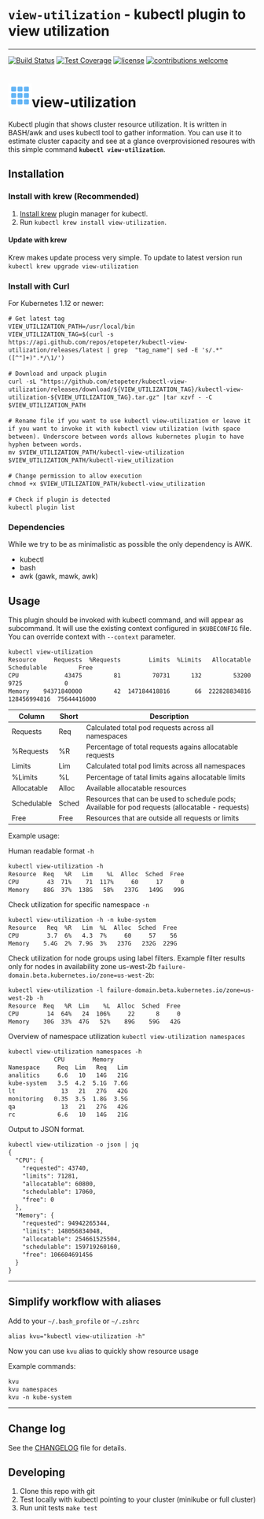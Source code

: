 # `view-utilization` - kubectl plugin to view utilization
---
[![Build Status](https://travis-ci.org/etopeter/kubectl-view-utilization.svg?branch=master)](https://travis-ci.org/etopeter/kubectl-view-utilization) [![Test Coverage](https://api.codeclimate.com/v1/badges/88ad27e772eac5a4e19d/test_coverage)](https://codeclimate.com/github/etopeter/kubectl-view-utilization/test_coverage) [![license](https://img.shields.io/github/license/etopeter/kubectl-view-utilization.svg)](https://github.com/etopeter/kubectl-view-utilization/blob/master/LICENSE) [![contributions welcome](https://img.shields.io/badge/contributions-welcome-brightgreen.svg?style=flat)](https://github.com/etopeter/kubectl-view-utilization/issues)

# <img src="static/view-utilization.png" alt="view-utilization" width=48>view-utilization
Kubectl plugin that shows cluster resource utilization. It is written in BASH/awk and uses kubectl tool to gather information.
You can use it to estimate cluster capacity and see at a glance overprovisioned resoures with this simple command **`kubectl view-utilization`**.

## Installation

### Install with krew (Recommended)
1. [Install krew](https://github.com/GoogleContainerTools/krew) plugin manager for kubectl.
2. Run `kubectl krew install view-utilization`.

#### Update with krew

Krew makes update process very simple. To update to latest version run `kubectl krew upgrade view-utilization`

### Install with Curl
For Kubernetes 1.12 or newer:
```shell
# Get latest tag
VIEW_UTILIZATION_PATH=/usr/local/bin
VIEW_UTILIZATION_TAG=$(curl -s https://api.github.com/repos/etopeter/kubectl-view-utilization/releases/latest | grep  "tag_name"| sed -E 's/.*"([^"]+)".*/\1/')

# Download and unpack plugin
curl -sL "https://github.com/etopeter/kubectl-view-utilization/releases/download/${VIEW_UTILIZATION_TAG}/kubectl-view-utilization-${VIEW_UTILIZATION_TAG}.tar.gz" |tar xzvf - -C $VIEW_UTILIZATION_PATH

# Rename file if you want to use kubectl view-utilization or leave it if you want to invoke it with kubectl view utilization (with space between). Underscore between words allows kubernetes plugin to have hyphen between words.
mv $VIEW_UTILIZATION_PATH/kubectl-view-utilization $VIEW_UTILIZATION_PATH/kubectl-view_utilization

# Change permission to allow execution
chmod +x $VIEW_UTILIZATION_PATH/kubectl-view_utilization

# Check if plugin is detected
kubectl plugin list
```

### Dependencies
While we try to be as minimalistic as possible the only dependency is AWK.

- kubectl
- bash
- awk (gawk, mawk, awk)

## Usage
This plugin should be invoked with kubectl command, and will appear as subcommand. It will use the existing context configured in `$KUBECONFIG` file. You can override context with `--context` parameter.

```shell
kubectl view-utilization                          
Resource     Requests  %Requests        Limits  %Limits   Allocatable   Schedulable         Free
CPU             43475         81         70731      132         53200          9725            0
Memory    94371840000         42  147184418816       66  222828834816  128456994816  75644416000
```

| Column      | Short | Description |
|-------------|-------|-------------|
| Requests    | Req   | Calculated total pod requests across all namespaces |
| %Requests   | %R    | Percentage of total requests agains allocatable requests |
| Limits      | Lim   | Calculated total pod limits across all namespaces  |
| %Limits     | %L    | Percentage of tatal limits agains allocatable limits |
| Allocatable | Alloc | Available allocatable resources |
| Schedulable | Sched | Resources that can be used to schedule pods; Available for pod requests (allocatable - requests) |
| Free        | Free  | Resources that are outside all requests or limits |


Example usage:

Human readable format `-h`
```shell
kubectl view-utilization -h
Resource  Req   %R   Lim    %L  Alloc  Sched  Free
CPU        43  71%    71  117%     60     17     0
Memory    88G  37%  138G   58%   237G   149G   99G
```
Check utilization for specific namespace `-n`

```shell
kubectl view-utilization -h -n kube-system
Resource   Req  %R   Lim  %L  Alloc  Sched  Free
CPU        3.7  6%   4.3  7%     60     57    56
Memory    5.4G  2%  7.9G  3%   237G   232G  229G
```

Check utilization for node groups using label filters.
Example filter results only for nodes in availability zone us-west-2b `failure-domain.beta.kubernetes.io/zone=us-west-2b`:

```shell
kubectl view-utilization -l failure-domain.beta.kubernetes.io/zone=us-west-2b -h
Resource  Req   %R  Lim    %L  Alloc  Sched  Free
CPU        14  64%   24  106%     22      8     0
Memory    30G  33%  47G   52%    89G    59G   42G
```

Overview of namespace utilization `kubectl view-utilization namespaces`
```shell
kubectl view-utilization namespaces -h
             CPU        Memory      
Namespace     Req  Lim   Req   Lim
analitics     6.6   10   14G   21G
kube-system   3.5  4.2  5.1G  7.6G
lt             13   21   27G   42G
monitoring   0.35  3.5  1.8G  3.5G
qa             13   21   27G   42G
rc            6.6   10   14G   21G
```

Output to JSON format.
```shell
kubectl view-utilization -o json | jq
{
  "CPU": {
    "requested": 43740,
    "limits": 71281,
    "allocatable": 60800,
    "schedulable": 17060,
    "free": 0
  },
  "Memory": {
    "requested": 94942265344,
    "limits": 148056834048,
    "allocatable": 254661525504,
    "schedulable": 159719260160,
    "free": 106604691456
  }
}
```

---

## Simplify workflow with aliases

Add to your `~/.bash_profile` or `~/.zshrc`

```shell
alias kvu="kubectl view-utilization -h"
```

Now you can use `kvu` alias to quickly show resource usage

Example commands:
```shell
kvu
kvu namespaces
kvu -n kube-system
```

---

## Change log

See the [CHANGELOG](CHANGELOG.md) file for details.


## Developing

1. Clone this repo with git
2. Test locally with kubectl pointing to your cluster (minikube or full cluster)
3. Run unit tests `make test`
